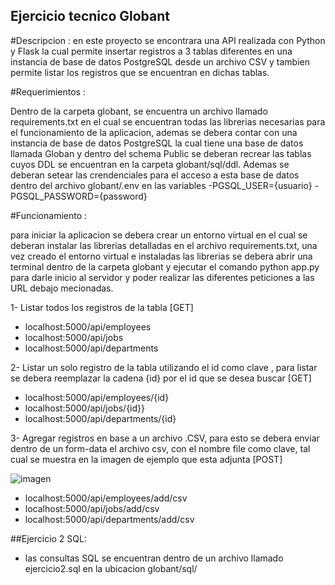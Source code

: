 ## Ejercicio tecnico Globant

#Descripcion : 
en este proyecto se encontrara una API realizada con Python y Flask la cual permite insertar registros a 3 tablas diferentes en una instancia de base de datos PostgreSQL desde un archivo CSV y tambien permite listar los registros que se encuentran en dichas tablas.

#Requerimientos :

Dentro de la carpeta globant, se encuentra un archivo llamado requirements.txt en el cual se encuentran todas las librerias necesarias para el funcionamiento de la aplicacion,
ademas se debera contar con una instancia de base de datos PostgreSQL la cual tiene una base de datos llamada Globan y dentro del schema Public se deberan recrear las tablas cuyos DDL se encuentran en la carpeta globant/sql/ddl.
Ademas se deberan setear las crendenciales para el acceso a esta base de datos dentro del archivo  globant/.env en las variables 
-PGSQL_USER={usuario}
-PGSQL_PASSWORD={password}

#Funcionamiento :

para iniciar la aplicacion se debera  crear un entorno virtual en el cual se deberan instalar las librerias detalladas en el archivo requirements.txt,
una vez creado el entorno virtual e instaladas las librerias se debera abrir una terminal dentro de la carpeta globant y ejecutar el comando python app.py para darle inicio al servidor y poder realizar las diferentes peticiones a las URL debajo mecionadas.

1- Listar todos los registros de la tabla [GET]

- localhost:5000/api/employees
- localhost:5000/api/jobs
- localhost:5000/api/departments

2- Listar un solo registro de la tabla utilizando el id como clave , para listar se debera reemplazar la cadena {id} por el id que se desea buscar [GET]

- localhost:5000/api/employees/{id}
- localhost:5000/api/jobs/{id}}
- localhost:5000/api/departments/{id}

3- Agregar registros en base a un archivo .CSV, para esto se debera enviar dentro de un form-data el archivo csv, con el nombre file como clave, tal cual se muestra en la imagen de ejemplo que esta adjunta [POST]

![imagen](https://user-images.githubusercontent.com/47366982/233232752-9795c93f-a6fb-494a-984d-8b21eaa65385.png)

- localhost:5000/api/employees/add/csv
- localhost:5000/api/jobs/add/csv
- localhost:5000/api/departments/add/csv


##Ejercicio 2 SQL:
- las consultas SQL se encuentran dentro de un archivo llamado ejercicio2.sql en la ubicacion globant/sql/

